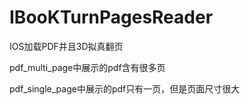 IBooKTurnPagesReader
====================

IOS加载PDF并且3D拟真翻页

pdf_multi_page中展示的pdf含有很多页

pdf_single_page中展示的pdf只有一页，但是页面尺寸很大


